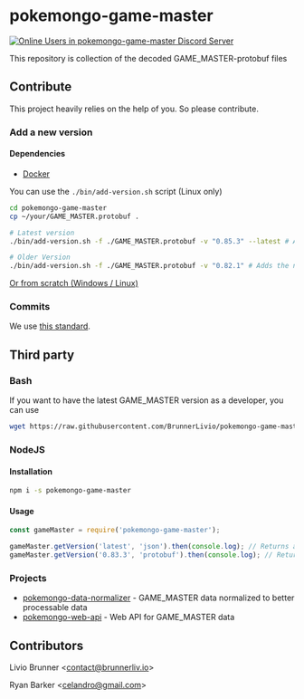 ﻿# pokemongo-game-master

[![Online Users in pokemongo-game-master Discord Server](https://discordapp.com/api/guilds/293741011665027073/embed.png)](https://discord.gg/ssVqwvX)


This repository is collection of the decoded GAME_MASTER-protobuf files

## Contribute

This project heavily relies on the help of you. So please contribute. 

### Add a new version

#### Dependencies

- [Docker](https://www.docker.com/)

You can use the `./bin/add-version.sh` script (Linux only) 

```bash
cd pokemongo-game-master
cp ~/your/GAME_MASTER.protobuf .

# Latest version
./bin/add-version.sh -f ./GAME_MASTER.protobuf -v "0.85.3" --latest # Adds the new version "0.85.3", which is the latest version

# Older Version
./bin/add-version.sh -f ./GAME_MASTER.protobuf -v "0.82.1" # Adds the new version "0.82.1", which is the latest version
```


[Or from scratch (Windows / Linux)](doc/ADDVERSION.md)

### Commits

We use [this standard](https://github.com/erlang/otp/wiki/Writing-good-commit-messages).

## Third party

### Bash

If you want to have the latest GAME_MASTER version as a developer, you can use 
```bash
wget https://raw.githubusercontent.com/BrunnerLivio/pokemongo-game-master/master/versions/latest/GAME_MASTER.json
```

### NodeJS

#### Installation

```bash
npm i -s pokemongo-game-master
```

#### Usage

```JavaScript
const gameMaster = require('pokemongo-game-master');

gameMaster.getVersion('latest', 'json').then(console.log); // Returns as object: { itemTemplates: [ ... ], timestampMs: '1512514949791' }
gameMaster.getVersion('0.83.3', 'protobuf').then(console.log); // Returns the version 0.83.3 as string
```

### Projects

- [pokemongo-data-normalizer](https://github.com/BrunnerLivio/pokemongo-data-normalizer) - GAME_MASTER data normalized to better processable data
- [pokemongo-web-api](https://github.com/BrunnerLivio/pokemongo-web-api) - Web API for GAME_MASTER data



## Contributors

Livio Brunner <<a href="mailto:contact@brunnerliv.io">contact@brunnerliv.io</a>>

Ryan Barker <<a href="mailto:celandro@gmail.com">celandro@gmail.com</a>>
